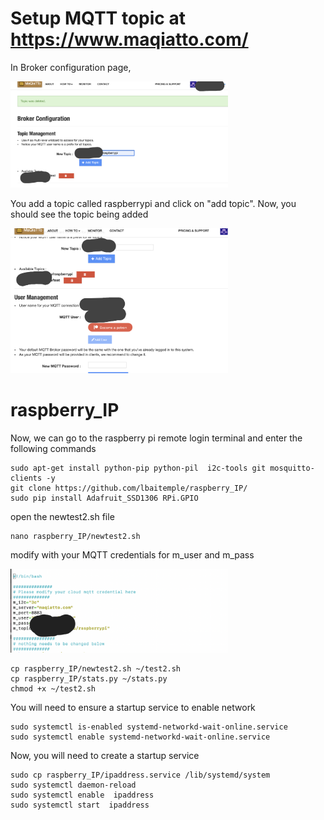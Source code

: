 # Setup MQTT topic at https://www.maqiatto.com/

In Broker configuration page, 

<img src="mqtt/setup_topic.png" width="348">

You add a topic called raspberrypi and click on "add topic". Now, you should see the topic being added

<img src="mqtt/topic_added.png" width="348">


# raspberry_IP
Now, we can go to the raspberry pi remote login terminal and enter the following commands

```
sudo apt-get install python-pip python-pil  i2c-tools git mosquitto-clients -y
git clone https://github.com/lbaitemple/raspberry_IP/
sudo pip install Adafruit_SSD1306 RPi.GPIO
```
open the newtest2.sh file 
```
nano raspberry_IP/newtest2.sh
```

modify with your MQTT credentials for m_user and m_pass 

<img src="mqtt/mqtt_sign.png" width="348">

```
cp raspberry_IP/newtest2.sh ~/test2.sh
cp raspberry_IP/stats.py ~/stats.py
chmod +x ~/test2.sh
```

You will need to ensure a startup service to enable network
```
sudo systemctl is-enabled systemd-networkd-wait-online.service
sudo systemctl enable systemd-networkd-wait-online.service
```
Now, you will need to create a startup service
```
sudo cp raspberry_IP/ipaddress.service /lib/systemd/system
sudo systemctl daemon-reload
sudo systemctl enable  ipaddress
sudo systemctl start  ipaddress
```

